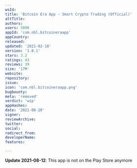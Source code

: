```yaml
---
wsId: 
title: 'Bitcoin Era App - Smart Crypto Trading (Official)'
altTitle: 
authors: 
users: 5000
appId: 'com.nbl.bitcoineraapp'
appCountry: 
released: 
updated: '2021-02-10'
version: '1.0.1'
stars: 3.2
ratings: 43
reviews: 39
size: '17M'
website: 
repository: 
issue: 
icon: 'com.nbl.bitcoineraapp.png'
bugbounty: 
meta: 'removed'
verdict: 'wip'
appHashes: 
date: '2021-08-20'
signer: 
reviewArchive: 
twitter: 
social: 
redirect_from: 
developerName: 
features: 

---
```


**Update 2021-08-12**: This app is not on the Play Store anymore
